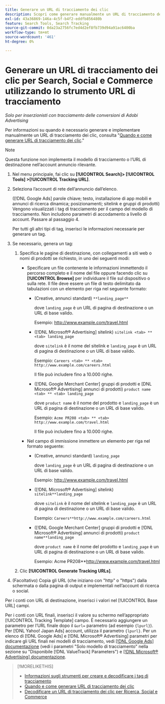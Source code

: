 ```yaml
---
title: Generare un URL di tracciamento dei clic
description: Scopri come generare manualmente un URL di tracciamento dei clic per Search, Social e Commerce.
exl-id: 43a36869-146a-4c5f-b4f2-eddfb856480b
feature: Search Tools, Search Tracking
source-git-commit: 0da23a2756fc7ed4d2ef8fb739d94a91ac6400ba
workflow-type: tm+mt
source-wordcount: '461'
ht-degree: 0%

---
```


# Generare un URL di tracciamento dei clic per Search, Social e Commerce utilizzando lo strumento URL di tracciamento

*Solo per inserzionisti con tracciamento delle conversioni di Adobi Advertising*

Per informazioni su quando è necessario generare e implementare manualmente un URL di tracciamento dei clic, consulta &quot;[Quando e come generare URL di tracciamento dei clic](/help/search-social-commerce/tracking/click-tracking-ways-to-generate.md).&quot;

>[!NOTE]
>
>Questa funzione non implementa il modello di tracciamento o l’URL di destinazione nell’account annuncio rilevante.

1. Nel menu principale, fai clic su **[!UICONTROL Search]> [!UICONTROL Tools] >[!UICONTROL Tracking URL]**.

1. Seleziona l’account di rete dell’annuncio dall’elenco.

   ([!DNL Google Ads] parole chiave; testo, installazione di app mobili e annunci di ricerca dinamica; posizionamenti; sitelink e gruppi di prodotti) Vengono visualizzati i tag di tracciamento per il campo del modello di tracciamento. Non includono parametri di accodamento a livello di account. Passare al passaggio 4.

   Per tutti gli altri tipi di tag, inserisci le informazioni necessarie per generare un tag.

1. Se necessario, genera un tag:

   1. Specifica le pagine di destinazione, con collegamenti a siti web o nomi di prodotti se richiesto, in uno dei seguenti modi:

      * Specificare un file contenente le informazioni immettendo il percorso completo e il nome del file oppure facendo clic su **[!UICONTROL Browse]** per individuare il file sul dispositivo o sulla rete. Il file deve essere un file di testo delimitato da tabulazioni con un elemento per riga nel seguente formato:

         * (Creative, annunci standard) `**landing_page**`

           dove `landing_page` è un URL di pagina di destinazione o un URL di base valido.

           Esempio: http://www.example.com/travel.html

         * ([!DNL Microsoft® Advertising] sitelink) `sitelink <tab> ** <tab> landing_page`

           dove `sitelink` è il nome del sitelink e `landing_page` è un URL di pagina di destinazione o un URL di base valido.

           Esempio: `Careers <tab> ** <tab> http://www.example.com/careers.html`

           Il file può includere fino a 10.000 righe.

         * ([!DNL Google Merchant Center] gruppi di prodotti e [DNL Microsoft® Advertising] annunci di prodotti) `product name <tab> ** <tab> landing_page`

           dove `product name` è il nome del prodotto e `landing_page` è un URL di pagina di destinazione o un URL di base valido.

           Esempio: `Acme PR208 <tab> ** <tab> http://www.example.com/travel.html`

           Il file può includere fino a 10.000 righe.

      * Nel campo di immissione immettere un elemento per riga nel formato seguente:

         * (Creative, annunci standard) `landing_page`

           dove `landing_page` è un URL di pagina di destinazione o un URL di base valido.

           Esempio: http://www.example.com/travel.html

         * ([!DNL Microsoft® Advertising] sitelink) `sitelink**landing_page`

           dove `sitelink` è il nome del sitelink e `landing_page` è un URL di pagina di destinazione o un URL di base valido.

           Esempio: `Careers**http://www.example.com/careers.html`

         * ([!DNL Google Merchant Center] gruppi di prodotti e [!DNL Microsoft® Advertising] annunci di prodotti) `product name**landing_page`

           dove `product name` è il nome del prodotto e `landing_page` è un URL di pagina di destinazione o un URL di base valido.

           Esempio: Acme PR208**http://www.example.com/travel.html

   1. Clic **[!UICONTROL Generate Tracking URLs]**.

1. (Facoltativo) Copia gli URL (che iniziano con &quot;http&quot; o &quot;https&quot;) dalla schermata o dalla pagina di output e implementali nell’account di ricerca o social.

Per i conti con URL di destinazione, inserisci i valori nel [!UICONTROL Base URL] campi.

Per i conti con URL finali, inserisci il valore su schermo nell’appropriato [!UICONTROL Tracking Template] campo. È necessario aggiungere un parametro per l’URL finale dopo il `&url=` parametro (ad esempio `{lpurl}`). Per [!DNL Yahoo! Japan Ads] account, utilizza il parametro `{lpurl}`. Per un elenco di [!DNL Google Ads] e [!DNL Microsoft® Advertising] parametri per indicare gli URL finali nei modelli di tracciamento, vedi [[!DNL Google Ads] documentazione](https://support.google.com/google-ads/answer/6305348) (vedi i parametri &quot;Solo modello di tracciamento&quot; nella sezione su &quot;Disponibile [!DNL ValueTrack] Parameters&quot;) e [[!DNL Microsoft® Advertising] documentazione](https://help.ads.microsoft.com/#apex/3/en/56799/2).

>[!MORELIKETHIS]
>
>* [Informazioni sugli strumenti per creare e decodificare i tag di tracciamento](tracking-tools-about.md)
>* [Quando e come generare URL di tracciamento dei clic](/help/search-social-commerce/tracking/click-tracking-ways-to-generate.md)
>* [Decodificare un URL di tracciamento dei clic per Ricerca, Social e Commerce](click-tracking-url-decode.md)
